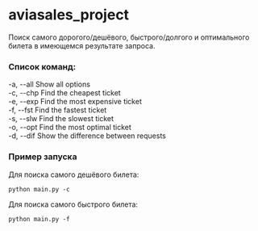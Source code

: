 # aviasales_project

Поиск самого дорогого/дешёвого, быстрого/долгого и оптимального билета в имеющемся результате запроса.

### Список команд:

  -a, --all   Show all options <br/>
  -c, --chp   Find the cheapest ticket <br/>
  -e, --exp   Find the most expensive ticket <br/>
  -f, --fst   Find the fastest ticket <br/>
  -s, --slw   Find the slowest ticket <br/>
  -o, --opt   Find the most optimal ticket <br/>
  -d, --dif   Show the difference between requests <br/>
  
### Пример запуска

Для поиска самого дешёвого билета:
```
python main.py -c
```
Для поиска самого быстрого билета:
```
python main.py -f
```
